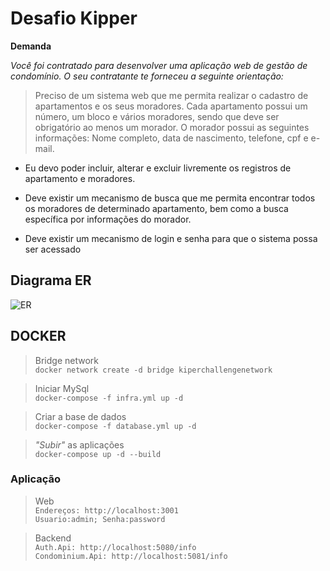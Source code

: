 
# Desafio Kipper

**Demanda**

*Você foi contratado para desenvolver uma aplicação web de ​gestão de condomínio. O seu contratante te forneceu a seguinte orientação:*
>Preciso de um sistema web que me permita realizar o cadastro de apartamentos e os seus moradores. Cada apartamento possui um número, um bloco e vários moradores, sendo que deve ser obrigatório ao menos um morador. 
O morador possui as seguintes informações: Nome completo, data de nascimento, telefone, cpf e e-mail.

- Eu devo poder incluir, alterar e excluir livremente os registros de apartamento e moradores.

- Deve existir um mecanismo de busca que me permita encontrar todos os moradores de determinado apartamento, bem como a busca específica por informações do morador.

- Deve existir um mecanismo de login e senha para que o sistema possa ser acessado

## Diagrama ER

![ER](https://mermaid.ink/img/eyJjb2RlIjoiY2xhc3NEaWFncmFtXG5BcGFydG1lbnQgXCIxXCIgLS0-IFwiMS4uKlwiIER3ZWxsZXJcbmNsYXNzIEFwYXJ0bWVudCB7XG4gaW50IElkXG4gaW50IE51bWJlclxuIHZhcmNoYXJ-NX4gQmxvY2tcbn1cbmNsYXNzIER3ZWxsZXIge1xuIGludCBJZFxuIHZhcmNoYXJ-NDB-IE5hbWVcbiBkYXRldGltZSBCaXJ0aERhdGVcbiB2YXJjaGFyfjE1fiBUZWxlcGhvbmVcbiB2YXJjaGFyfjE1fiBDUEZcbiB2YXJjaGFyfjQwfiBFbWFpbFxufVxuY2xhc3MgVXNlciB7XG4gaW50IElkXG4gdmFyY2hhcn4yMH4gVXNlck5hbWUgXG4gdmFyY2hhcn4yMH4gUGFzc3dvcmRcbn1cbiIsIm1lcm1haWQiOnsidGhlbWUiOiJkZWZhdWx0In0sInVwZGF0ZUVkaXRvciI6ZmFsc2V9)

## DOCKER

> Bridge network  
`docker network create -d bridge kiperchallengenetwork`

> Iniciar MySql  
`docker-compose -f infra.yml up -d`

> Criar a base de dados  
`docker-compose -f database.yml up -d`

> *"Subir"* as aplicações  
`docker-compose up -d --build`

### Aplicação

> Web  
`Endereços: http://localhost:3001`  
`Usuario:admin; Senha:password`

> Backend  
`Auth.Api: http://localhost:5080/info`  
`Condominium.Api: http://localhost:5081/info`
